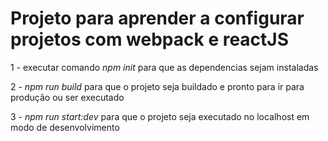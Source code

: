# Projeto para aprender a configurar projetos com webpack e reactJS

1 - executar comando *npm init* para que as dependencias sejam instaladas

2 - *npm run build* para que o projeto seja buildado e pronto para ir para produção ou ser executado

3 - *npm run start:dev* para que o projeto seja executado no localhost em modo de desenvolvimento